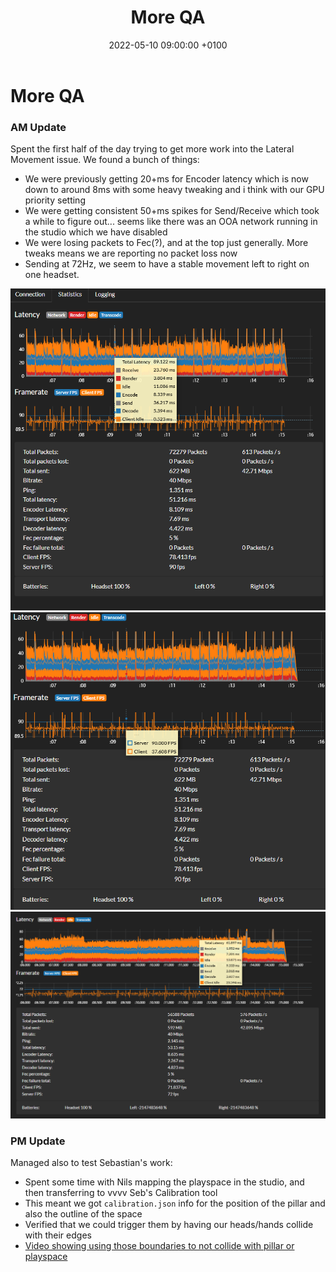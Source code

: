 ﻿---
layout: post
title:  "More QA"
date:   2022-05-10 09:00:00 +0100
categories: evolver
---

# More QA


### AM Update

Spent the first half of the day trying to get more work into the Lateral Movement issue. We found a bunch of things:

- We were previously getting 20+ms for Encoder latency which is now down to around 8ms with some heavy tweaking and i think with our GPU priority setting
- We were getting consistent 50+ms spikes for Send/Receive which took a while to figure out... seems like there was an OOA network running in the studio which we have disabled
- We were losing packets to Fec(?), and at the top just generally. More tweaks means we are reporting no packet loss now
- Sending at 72Hz, we seem to have a stable movement left to right on one headset.

<a href="/docs/assets/images/debugging/alvr (1).png">
<img src="/docs/assets/images/debugging/alvr (1).png" width="600" alt="post_calibration">
</a>

<a href="/docs/assets/images/debugging/alvr (2).png">
<img src="/docs/assets/images/debugging/alvr (2).png" width="600" alt="post_calibration">
</a>

<a href="/docs/assets/images/debugging/alvr (3).png">
<img src="/docs/assets/images/debugging/alvr (3).png" width="600" alt="post_calibration">
</a>

### PM Update

Managed also to test Sebastian's work:

- Spent some time with Nils mapping the playspace in the studio, and then transferring to vvvv Seb's Calibration tool
- This meant we got `calibration.json` info for the position of the pillar and also the outline of the space
- Verified that we could trigger them by having our heads/hands collide with their edges
- [Video showing using those boundaries to not collide with pillar or playspace ](https://marshmallowlf.slack.com/archives/C0325K90HEE/p1652194525484589)